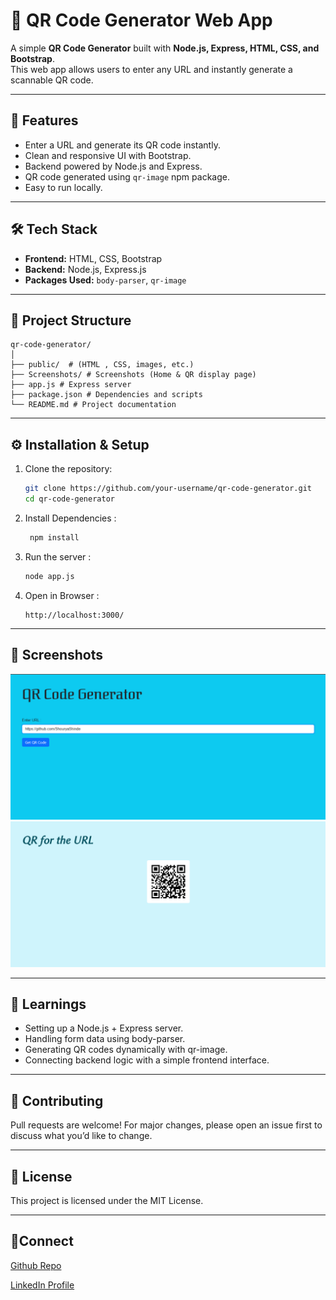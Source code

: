 # 📱 QR Code Generator Web App

A simple **QR Code Generator** built with **Node.js, Express, HTML, CSS, and Bootstrap**.  
This web app allows users to enter any URL and instantly generate a scannable QR code.

---

## 🚀 Features
- Enter a URL and generate its QR code instantly.
- Clean and responsive UI with Bootstrap.
- Backend powered by Node.js and Express.
- QR code generated using `qr-image` npm package.
- Easy to run locally.

---

## 🛠️ Tech Stack
- **Frontend:** HTML, CSS, Bootstrap  
- **Backend:** Node.js, Express.js  
- **Packages Used:** `body-parser`, `qr-image`

---

## 📂 Project Structure
```
qr-code-generator/
│
├── public/  # (HTML , CSS, images, etc.)
├── Screenshots/ # Screenshots (Home & QR display page)
├── app.js # Express server
├── package.json # Dependencies and scripts
└── README.md # Project documentation
```
---

## ⚙️ Installation & Setup

1. Clone the repository:
   ```bash
   git clone https://github.com/your-username/qr-code-generator.git
   cd qr-code-generator
2. Install Dependencies :
    ```bash
     npm install
   ```
3. Run the server :
     ```bash
     node app.js
   ```
4. Open in Browser :
   ```arduino
   http://localhost:3000/
   ```
---

## 📸 Screenshots
![Home Page](https://github.com/ShouryaShinde/qr-code-generator/blob/main/Screenshots/HomePage.png)
![QR Page Image](https://github.com/ShouryaShinde/qr-code-generator/blob/main/Screenshots/QRPage.png)

---

## 🎯 Learnings

- Setting up a Node.js + Express server.
- Handling form data using body-parser.
- Generating QR codes dynamically with qr-image.
- Connecting backend logic with a simple frontend interface.

---

## 🤝 Contributing

Pull requests are welcome! For major changes, please open an issue first to discuss what you’d like to change.

---

## 📜 License

This project is licensed under the MIT License.

---

## 🔗Connect

[Github Repo](https://github.com/ShouryaShinde/gr-code-generator)

[LinkedIn Profile](https://www.linkedin.com/in/shourya-shinde-1a5425330/)

